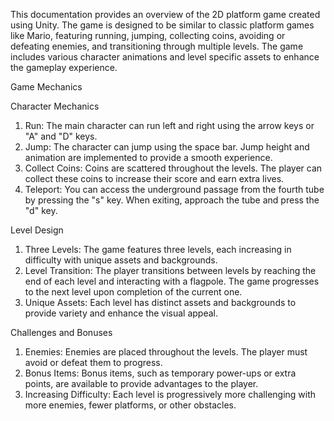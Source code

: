 This documentation provides an overview of the 2D platform game created using 
Unity. The game is designed to be similar to classic platform games like Mario, featuring 
running, jumping, collecting coins, avoiding or defeating enemies, and transitioning 
through multiple levels. The game includes various character animations and level
specific assets to enhance the gameplay experience.

Game Mechanics

Character Mechanics

  1. Run: The main character can run left and right using the arrow keys or "A" and 
  "D" keys. 
  2. Jump: The character can jump using the space bar. Jump height and animation 
  are implemented to provide a smooth experience. 
  3. Collect Coins: Coins are scattered throughout the levels. The player can collect 
  these coins to increase their score and earn extra lives. 
  4. Teleport: You can access the underground passage from the fourth tube by 
  pressing the "s" key. When exiting, approach the tube and press the "d" key.

Level Design

  1. Three Levels: The game features three levels, each increasing in difficulty with 
  unique assets and backgrounds. 
  2. Level Transition: The player transitions between levels by reaching the end of 
  each level and interacting with a flagpole. The game progresses to the next level 
  upon completion of the current one. 
  3. Unique Assets: Each level has distinct assets and backgrounds to provide variety 
  and enhance the visual appeal.

Challenges and Bonuses

  1. Enemies: Enemies are placed throughout the levels. The player must avoid or 
  defeat them to progress. 
  2. Bonus Items: Bonus items, such as temporary power-ups or extra points, are 
  available to provide advantages to the player. 
  3. Increasing Difficulty: Each level is progressively more challenging with more 
  enemies, fewer platforms, or other obstacles.
